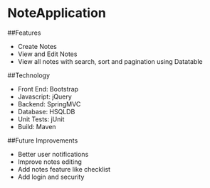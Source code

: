 # NoteApplication

##Features
- Create Notes
- View and Edit Notes
- View all notes with search, sort and pagination using Datatable

##Technology
- Front End: Bootstrap
- Javascript: jQuery
- Backend: SpringMVC
- Database: HSQLDB
- Unit Tests: jUnit
- Build: Maven

##Future Improvements
- Better user notifications
- Improve notes editing
- Add notes feature like checklist
- Add login and security
